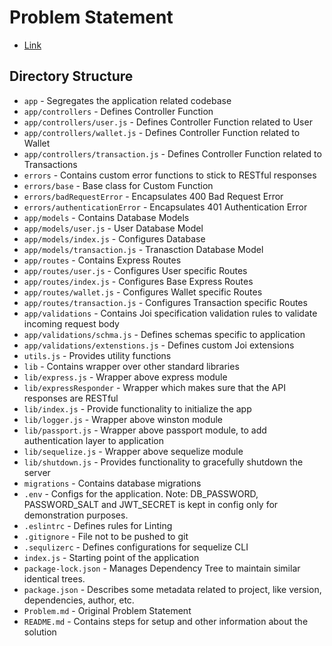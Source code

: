 # Problem Statement
- [Link](Problem.md)

## Directory Structure
- `app` - Segregates the application related codebase
- `app/controllers` - Defines Controller Function
- `app/controllers/user.js` - Defines Controller Function related to User
- `app/controllers/wallet.js` - Defines Controller Function related to Wallet
- `app/controllers/transaction.js` - Defines Controller Function related to Transactions
- `errors` - Contains custom error functions to stick to RESTful responses
- `errors/base` - Base class for Custom Function
- `errors/badRequestError` - Encapsulates 400 Bad Request Error
- `errors/authenticationError` - Encapsulates 401 Authentication Error
- `app/models` - Contains Database Models
- `app/models/user.js` - User Database Model
- `app/models/index.js` - Configures Database
- `app/models/transaction.js` - Tranasction Database Model
- `app/routes` - Contains Express Routes
- `app/routes/user.js` - Configures User specific Routes
- `app/routes/index.js` - Configures Base Express Routes
- `app/routes/wallet.js` - Configures Wallet specific Routes
- `app/routes/transaction.js` - Configures Transaction specific Routes
- `app/validations` - Contains Joi specification validation rules to validate incoming request body
- `app/validations/schma.js` - Defines schemas specific to application
- `app/validations/extenstions.js` - Defines custom Joi extensions
- `utils.js` - Provides utility functions
- `lib` - Contains wrapper over other standard libraries
- `lib/express.js` - Wrapper above express module
- `lib/expressResponder` - Wrapper which makes sure that the API responses are RESTful
- `lib/index.js` - Provide functionality to initialize the app
- `lib/logger.js` - Wrapper above winston module
- `lib/passport.js` - Wrapper above passport module, to add authentication layer to application
- `lib/sequelize.js` - Wrapper above sequelize module
- `lib/shutdown.js` - Provides functionality to gracefully shutdown the server
- `migrations` - Contains database migrations
- `.env` - Configs for the application. Note: DB_PASSWORD, PASSWORD_SALT and JWT_SECRET is kept in config only for demonstration purposes.
- `.eslintrc` - Defines rules for Linting
- `.gitignore` - File not to be pushed to git
- `.sequlizerc` - Defines configurations for sequelize CLI
- `index.js` - Starting point of the application
- `package-lock.json` - Manages Dependency Tree to maintain similar identical trees.
- `package.json` - Describes some metadata related to project, like version, dependencies, author, etc.
- `Problem.md` - Original Problem Statement
- `README.md` - Contains steps for setup and other information about the solution
